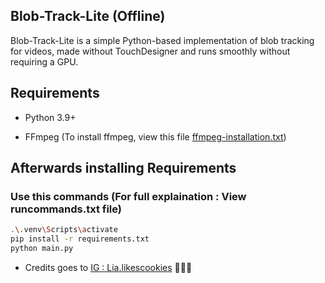 ## Blob-Track-Lite (Offline)

Blob-Track-Lite is a simple Python-based implementation of blob tracking for videos, made without TouchDesigner and runs smoothly without requiring a GPU.

## Requirements

- Python 3.9+

- FFmpeg (To install ffmpeg, view this file [ffmpeg-installation.txt](https://github.com/XO-NOVA/Blob-Track-Lite/blob/main/ffmpeg-installation.txt))
   

## Afterwards installing Requirements

### Use this commands (For full explaination : View runcommands.txt file)

```bash
.\.venv\Scripts\activate
pip install -r requirements.txt
python main.py
```
- Credits goes to [IG : Lia.likescookies](https://www.instagram.com/lia.likescookies) 👍🏻💯


